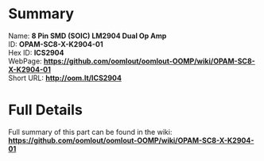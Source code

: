 
Summary
=================
  
Name: __8 Pin SMD (SOIC) LM2904 Dual Op Amp__    
ID: __OPAM-SC8-X-K2904-01__   
Hex ID: __ICS2904__   
WebPage: __https://github.com/oomlout/oomlout-OOMP/wiki/OPAM-SC8-X-K2904-01__   
Short URL: __http://oom.lt/ICS2904__   

Full Details
==========================
Full summary of this part can be found in the wiki:   
__https://github.com/oomlout/oomlout-OOMP/wiki/OPAM-SC8-X-K2904-01__    

